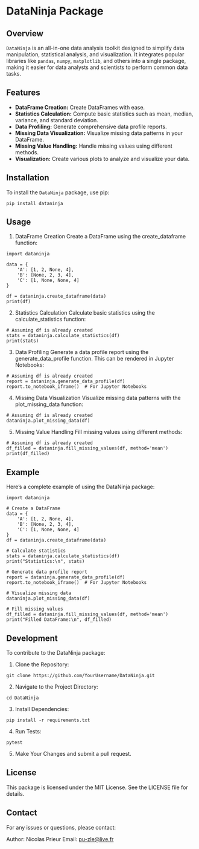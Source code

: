 # DataNinja Package

## Overview
`DataNinja` is an all-in-one data analysis toolkit designed to simplify data manipulation, statistical analysis, and visualization. It integrates popular libraries like `pandas`, `numpy`, `matplotlib`, and others into a single package, making it easier for data analysts and scientists to perform common data tasks.

## Features
- **DataFrame Creation:** Create DataFrames with ease.
- **Statistics Calculation:** Compute basic statistics such as mean, median, variance, and standard deviation.
- **Data Profiling:** Generate comprehensive data profile reports.
- **Missing Data Visualization:** Visualize missing data patterns in your DataFrame.
- **Missing Value Handling:** Handle missing values using different methods.
- **Visualization:** Create various plots to analyze and visualize your data.

## Installation
To install the `DataNinja` package, use pip:

```
pip install dataninja
```

## Usage
1. DataFrame Creation
Create a DataFrame using the create_dataframe function:

```
import dataninja

data = {
    'A': [1, 2, None, 4],
    'B': [None, 2, 3, 4],
    'C': [1, None, None, 4]
}

df = dataninja.create_dataframe(data)
print(df)
```

2. Statistics Calculation
Calculate basic statistics using the calculate_statistics function:

```
# Assuming df is already created
stats = dataninja.calculate_statistics(df)
print(stats)
```

3. Data Profiling
Generate a data profile report using the generate_data_profile function. This can be rendered in Jupyter Notebooks:

```
# Assuming df is already created
report = dataninja.generate_data_profile(df)
report.to_notebook_iframe()  # For Jupyter Notebooks
```

4. Missing Data Visualization
Visualize missing data patterns with the plot_missing_data function:

```
# Assuming df is already created
dataninja.plot_missing_data(df)
```

5. Missing Value Handling
Fill missing values using different methods:

```
# Assuming df is already created
df_filled = dataninja.fill_missing_values(df, method='mean')
print(df_filled)
```

## Example
Here’s a complete example of using the DataNinja package:

```
import dataninja

# Create a DataFrame
data = {
    'A': [1, 2, None, 4],
    'B': [None, 2, 3, 4],
    'C': [1, None, None, 4]
}
df = dataninja.create_dataframe(data)

# Calculate statistics
stats = dataninja.calculate_statistics(df)
print("Statistics:\n", stats)

# Generate data profile report
report = dataninja.generate_data_profile(df)
report.to_notebook_iframe()  # For Jupyter Notebooks

# Visualize missing data
dataninja.plot_missing_data(df)

# Fill missing values
df_filled = dataninja.fill_missing_values(df, method='mean')
print("Filled DataFrame:\n", df_filled)
```

## Development
To contribute to the DataNinja package:

1. Clone the Repository:

```
git clone https://github.com/YourUsername/DataNinja.git
```

2. Navigate to the Project Directory:

```
cd DataNinja
```

3. Install Dependencies:

```
pip install -r requirements.txt
```

4. Run Tests:

```
pytest
```

5. Make Your Changes and submit a pull request.

## License
This package is licensed under the MIT License. See the LICENSE file for details.

## Contact
For any issues or questions, please contact:

Author: Nicolas Prieur
Email: pu-zle@live.fr